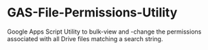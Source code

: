 # GAS-File-Permissions-Utility
Google Apps Script Utility to bulk-view and -change the permissions associated with all Drive files matching a search string.
